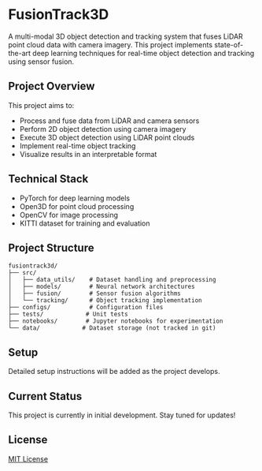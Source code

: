 # FusionTrack3D

A multi-modal 3D object detection and tracking system that fuses LiDAR point cloud data with camera imagery. This project implements state-of-the-art deep learning techniques for real-time object detection and tracking using sensor fusion.

## Project Overview
This project aims to:
- Process and fuse data from LiDAR and camera sensors
- Perform 2D object detection using camera imagery
- Execute 3D object detection using LiDAR point clouds
- Implement real-time object tracking
- Visualize results in an interpretable format

## Technical Stack
- PyTorch for deep learning models
- Open3D for point cloud processing
- OpenCV for image processing
- KITTI dataset for training and evaluation

## Project Structure
```
fusiontrack3d/
├── src/
│   ├── data_utils/    # Dataset handling and preprocessing
│   ├── models/        # Neural network architectures
│   ├── fusion/        # Sensor fusion algorithms
│   └── tracking/      # Object tracking implementation
├── configs/           # Configuration files
├── tests/            # Unit tests
├── notebooks/        # Jupyter notebooks for experimentation
└── data/            # Dataset storage (not tracked in git)
```

## Setup
Detailed setup instructions will be added as the project develops.

## Current Status
This project is currently in initial development. Stay tuned for updates!

## License
[MIT License](LICENSE)

